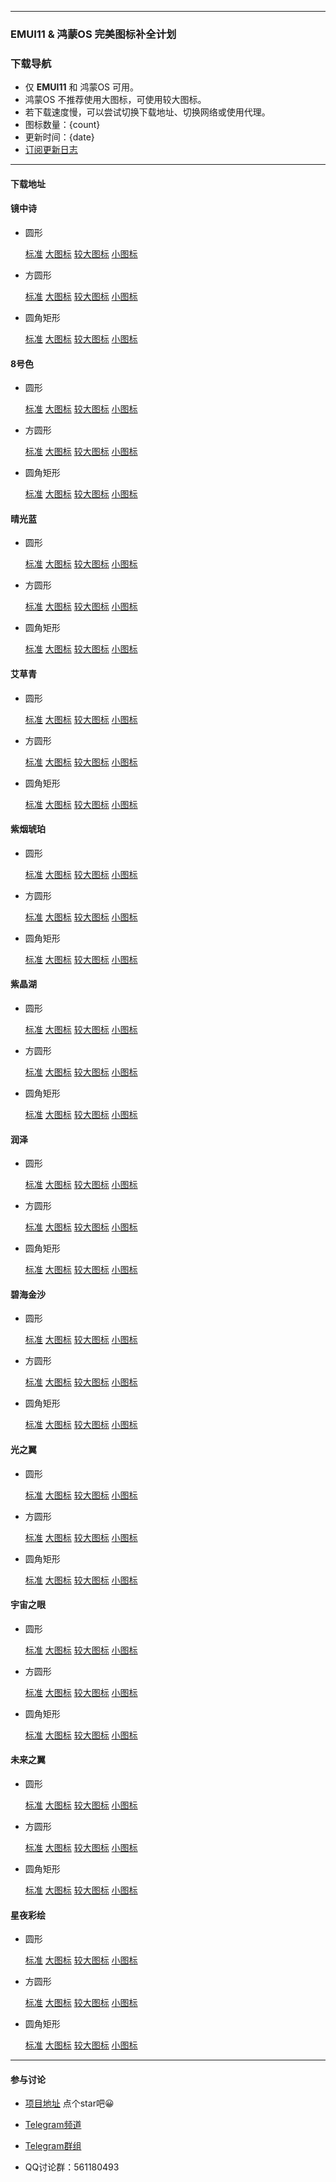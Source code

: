 
---

### EMUI11 & 鸿蒙OS 完美图标补全计划

### 下载导航

- 仅 **EMUI11** 和 鸿蒙OS 可用。
- 鸿蒙OS 不推荐使用大图标，可使用较大图标。
- 若下载速度慢，可以尝试切换下载地址、切换网络或使用代理。
- 图标数量：{count}
- 更新时间：{date}
- [订阅更新日志](https://iconsx.tech/push.html) 

---

#### 下载地址

  #### 镜中诗

  - 圆形 

    [标准](https://emuiicons-generic.pkg.coding.net/files/zip/PoeticRomance_Round.hwt)    [大图标](https://emuiicons-generic.pkg.coding.net/files/zip/PoeticRomance_Round_Big.hwt)    [较大图标](https://emuiicons-generic.pkg.coding.net/files/zip/PoeticRomance_Round_Big_HM.hwt)    [小图标](https://emuiicons-generic.pkg.coding.net/files/zip/PoeticRomance_Round_Small.hwt)

  - 方圆形 
    
    [标准](https://emuiicons-generic.pkg.coding.net/files/zip/PoeticRomance_SquareCircle.hwt)    [大图标](https://emuiicons-generic.pkg.coding.net/files/zip/PoeticRomance_SquareCircle_Big.hwt)    [较大图标](https://emuiicons-generic.pkg.coding.net/files/zip/PoeticRomance_SquareCircle_Big_HM.hwt)    [小图标](https://emuiicons-generic.pkg.coding.net/files/zip/PoeticRomance_SquareCircle_Small.hwt)

  - 圆角矩形 
    
    [标准](https://emuiicons-generic.pkg.coding.net/files/zip/PoeticRomance_Rectangle.hwt)    [大图标](https://emuiicons-generic.pkg.coding.net/files/zip/PoeticRomance_Rectangle_Big.hwt)    [较大图标](https://emuiicons-generic.pkg.coding.net/files/zip/PoeticRomance_Rectangle_Big_HM.hwt)    [小图标](https://emuiicons-generic.pkg.coding.net/files/zip/PoeticRomance_Rectangle_Small.hwt)

  ####  8号色

  - 圆形 

    [标准](https://emuiicons-generic.pkg.coding.net/files/zip/BlushGold_Round.hwt)    [大图标](https://emuiicons-generic.pkg.coding.net/files/zip/BlushGold_Round_Big.hwt)    [较大图标](https://emuiicons-generic.pkg.coding.net/files/zip/BlushGold_Round_Big_HM.hwt)    [小图标](https://emuiicons-generic.pkg.coding.net/files/zip/BlushGold_Round_Small.hwt)

  - 方圆形 
    
    [标准](https://emuiicons-generic.pkg.coding.net/files/zip/BlushGold_SquareCircle.hwt)    [大图标](https://emuiicons-generic.pkg.coding.net/files/zip/BlushGold_SquareCircle_Big.hwt)    [较大图标](https://emuiicons-generic.pkg.coding.net/files/zip/BlushGold_SquareCircle_Big_HM.hwt)    [小图标](https://emuiicons-generic.pkg.coding.net/files/zip/BlushGold_SquareCircle_Small.hwt)

  - 圆角矩形 
    
    [标准](https://emuiicons-generic.pkg.coding.net/files/zip/BlushGold_Rectangle.hwt)    [大图标](https://emuiicons-generic.pkg.coding.net/files/zip/BlushGold_Rectangle_Big.hwt)    [较大图标](https://emuiicons-generic.pkg.coding.net/files/zip/BlushGold_Rectangle_Big_HM.hwt)    [小图标](https://emuiicons-generic.pkg.coding.net/files/zip/BlushGold_Rectangle_Small.hwt)

  #### 晴光蓝

  - 圆形 

    [标准](https://emuiicons-generic.pkg.coding.net/files/zip/ClearBlue_Round.hwt)    [大图标](https://emuiicons-generic.pkg.coding.net/files/zip/ClearBlue_Round_Big.hwt)    [较大图标](https://emuiicons-generic.pkg.coding.net/files/zip/ClearBlue_Round_Big_HM.hwt)    [小图标](https://emuiicons-generic.pkg.coding.net/files/zip/ClearBlue_Round_Small.hwt)

  - 方圆形 
    
    [标准](https://emuiicons-generic.pkg.coding.net/files/zip/ClearBlue_SquareCircle.hwt)    [大图标](https://emuiicons-generic.pkg.coding.net/files/zip/ClearBlue_SquareCircle_Big.hwt)    [较大图标](https://emuiicons-generic.pkg.coding.net/files/zip/ClearBlue_SquareCircle_Big_HM.hwt)    [小图标](https://emuiicons-generic.pkg.coding.net/files/zip/ClearBlue_SquareCircle_Small.hwt)

  - 圆角矩形 
    
    [标准](https://emuiicons-generic.pkg.coding.net/files/zip/ClearBlue_Rectangle.hwt)    [大图标](https://emuiicons-generic.pkg.coding.net/files/zip/ClearBlue_Rectangle_Big.hwt)    [较大图标](https://emuiicons-generic.pkg.coding.net/files/zip/ClearBlue_Rectangle_Big_HM.hwt)    [小图标](https://emuiicons-generic.pkg.coding.net/files/zip/ClearBlue_Rectangle_Small.hwt)

  #### 艾草青

  - 圆形 

    [标准](https://emuiicons-generic.pkg.coding.net/files/zip/CrushGreen_Round.hwt)    [大图标](https://emuiicons-generic.pkg.coding.net/files/zip/CrushGreen_Round_Big.hwt)    [较大图标](https://emuiicons-generic.pkg.coding.net/files/zip/CrushGreen_Round_Big_HM.hwt)    [小图标](https://emuiicons-generic.pkg.coding.net/files/zip/CrushGreen_Round_Small.hwt)

  - 方圆形 
    
    [标准](https://emuiicons-generic.pkg.coding.net/files/zip/CrushGreen_SquareCircle.hwt)    [大图标](https://emuiicons-generic.pkg.coding.net/files/zip/CrushGreen_SquareCircle_Big.hwt)    [较大图标](https://emuiicons-generic.pkg.coding.net/files/zip/CrushGreen_SquareCircle_Big_HM.hwt)    [小图标](https://emuiicons-generic.pkg.coding.net/files/zip/CrushGreen_SquareCircle_Small.hwt)

  - 圆角矩形 
    
    [标准](https://emuiicons-generic.pkg.coding.net/files/zip/CrushGreen_Rectangle.hwt)    [大图标](https://emuiicons-generic.pkg.coding.net/files/zip/CrushGreen_Rectangle_Big.hwt)    [较大图标](https://emuiicons-generic.pkg.coding.net/files/zip/CrushGreen_Rectangle_Big_HM.hwt)    [小图标](https://emuiicons-generic.pkg.coding.net/files/zip/CrushGreen_Rectangle_Small.hwt)

  #### 紫烟琥珀

  - 圆形 

    [标准](https://emuiicons-generic.pkg.coding.net/files/zip/PurpleAmber_Round.hwt)    [大图标](https://emuiicons-generic.pkg.coding.net/files/zip/PurpleAmber_Round_Big.hwt)    [较大图标](https://emuiicons-generic.pkg.coding.net/files/zip/PurpleAmber_Round_Big_HM.hwt)    [小图标](https://emuiicons-generic.pkg.coding.net/files/zip/PurpleAmber_Round_Small.hwt)

  - 方圆形 
    
    [标准](https://emuiicons-generic.pkg.coding.net/files/zip/PurpleAmber_SquareCircle.hwt)    [大图标](https://emuiicons-generic.pkg.coding.net/files/zip/PurpleAmber_SquareCircle_Big.hwt)    [较大图标](https://emuiicons-generic.pkg.coding.net/files/zip/PurpleAmber_SquareCircle_Big_HM.hwt)    [小图标](https://emuiicons-generic.pkg.coding.net/files/zip/PurpleAmber_SquareCircle_Small.hwt)

  - 圆角矩形 
    
    [标准](https://emuiicons-generic.pkg.coding.net/files/zip/PurpleAmber_Rectangle.hwt)    [大图标](https://emuiicons-generic.pkg.coding.net/files/zip/PurpleAmber_Rectangle_Big.hwt)    [较大图标](https://emuiicons-generic.pkg.coding.net/files/zip/PurpleAmber_Rectangle_Big_HM.hwt)    [小图标](https://emuiicons-generic.pkg.coding.net/files/zip/PurpleAmber_Rectangle_Small.hwt)

  #### 紫晶湖

  - 圆形 

    [标准](https://emuiicons-generic.pkg.coding.net/files/zip/AmethystLake_Round.hwt)    [大图标](https://emuiicons-generic.pkg.coding.net/files/zip/AmethystLake_Round_Big.hwt)    [较大图标](https://emuiicons-generic.pkg.coding.net/files/zip/AmethystLake_Round_Big_HM.hwt)    [小图标](https://emuiicons-generic.pkg.coding.net/files/zip/AmethystLake_Round_Small.hwt)

  - 方圆形 
    
    [标准](https://emuiicons-generic.pkg.coding.net/files/zip/AmethystLake_SquareCircle.hwt)    [大图标](https://emuiicons-generic.pkg.coding.net/files/zip/AmethystLake_SquareCircle_Big.hwt)    [较大图标](https://emuiicons-generic.pkg.coding.net/files/zip/AmethystLake_SquareCircle_Big_HM.hwt)    [小图标](https://emuiicons-generic.pkg.coding.net/files/zip/AmethystLake_SquareCircle_Small.hwt)

  - 圆角矩形 
    
    [标准](https://emuiicons-generic.pkg.coding.net/files/zip/AmethystLake_Rectangle.hwt)    [大图标](https://emuiicons-generic.pkg.coding.net/files/zip/AmethystLake_Rectangle_Big.hwt)    [较大图标](https://emuiicons-generic.pkg.coding.net/files/zip/AmethystLake_Rectangle_Big_HM.hwt)    [小图标](https://emuiicons-generic.pkg.coding.net/files/zip/AmethystLake_Rectangle_Small.hwt)


  #### 润泽


  - 圆形 

    [标准](https://emuiicons-generic.pkg.coding.net/files/zip/Aquamarine_Round.hwt)    [大图标](https://emuiicons-generic.pkg.coding.net/files/zip/Aquamarine_Round_Big.hwt)    [较大图标](https://emuiicons-generic.pkg.coding.net/files/zip/Aquamarine_Round_Big_HM.hwt)    [小图标](https://emuiicons-generic.pkg.coding.net/files/zip/Aquamarine_Round_Small.hwt)

  - 方圆形 
    
    [标准](https://emuiicons-generic.pkg.coding.net/files/zip/Aquamarine_SquareCircle.hwt)    [大图标](https://emuiicons-generic.pkg.coding.net/files/zip/Aquamarine_SquareCircle_Big.hwt)    [较大图标](https://emuiicons-generic.pkg.coding.net/files/zip/Aquamarine_SquareCircle_Big_HM.hwt)    [小图标](https://emuiicons-generic.pkg.coding.net/files/zip/Aquamarine_SquareCircle_Small.hwt)

  - 圆角矩形 
    
    [标准](https://emuiicons-generic.pkg.coding.net/files/zip/Aquamarine_Rectangle.hwt)    [大图标](https://emuiicons-generic.pkg.coding.net/files/zip/Aquamarine_Rectangle_Big.hwt)    [较大图标](https://emuiicons-generic.pkg.coding.net/files/zip/Aquamarine_Rectangle_Big_HM.hwt)    [小图标](https://emuiicons-generic.pkg.coding.net/files/zip/Aquamarine_Rectangle_Small.hwt)

  #### 碧海金沙

  - 圆形 

    [标准](https://emuiicons-generic.pkg.coding.net/files/zip/GoldenBeach_Round.hwt)    [大图标](https://emuiicons-generic.pkg.coding.net/files/zip/GoldenBeach_Round_Big.hwt)    [较大图标](https://emuiicons-generic.pkg.coding.net/files/zip/GoldenBeach_Round_Big_HM.hwt)    [小图标](https://emuiicons-generic.pkg.coding.net/files/zip/GoldenBeach_Round_Small.hwt)

  - 方圆形 
    
    [标准](https://emuiicons-generic.pkg.coding.net/files/zip/GoldenBeach_SquareCircle.hwt)    [大图标](https://emuiicons-generic.pkg.coding.net/files/zip/GoldenBeach_SquareCircle_Big.hwt)    [较大图标](https://emuiicons-generic.pkg.coding.net/files/zip/GoldenBeach_SquareCircle_Big_HM.hwt)    [小图标](https://emuiicons-generic.pkg.coding.net/files/zip/GoldenBeach_SquareCircle_Small.hwt)

  - 圆角矩形 
    
    [标准](https://emuiicons-generic.pkg.coding.net/files/zip/GoldenBeach_Rectangle.hwt)    [大图标](https://emuiicons-generic.pkg.coding.net/files/zip/GoldenBeach_Rectangle_Big.hwt)    [较大图标](https://emuiicons-generic.pkg.coding.net/files/zip/GoldenBeach_Rectangle_Big_HM.hwt)    [小图标](https://emuiicons-generic.pkg.coding.net/files/zip/GoldenBeach_Rectangle_Small.hwt)


  #### 光之翼

  - 圆形 

    [标准](https://emuiicons-generic.pkg.coding.net/files/zip/LightWings_Round.hwt)    [大图标](https://emuiicons-generic.pkg.coding.net/files/zip/LightWings_Round_Big.hwt)    [较大图标](https://emuiicons-generic.pkg.coding.net/files/zip/LightWings_Round_Big_HM.hwt)    [小图标](https://emuiicons-generic.pkg.coding.net/files/zip/LightWings_Round_Small.hwt)

  - 方圆形 
    
    [标准](https://emuiicons-generic.pkg.coding.net/files/zip/LightWings_SquareCircle.hwt)    [大图标](https://emuiicons-generic.pkg.coding.net/files/zip/LightWings_SquareCircle_Big.hwt)    [较大图标](https://emuiicons-generic.pkg.coding.net/files/zip/LightWings_SquareCircle_Big_HM.hwt)    [小图标](https://emuiicons-generic.pkg.coding.net/files/zip/LightWings_SquareCircle_Small.hwt)

  - 圆角矩形 
    
    [标准](https://emuiicons-generic.pkg.coding.net/files/zip/LightWings_Rectangle.hwt)    [大图标](https://emuiicons-generic.pkg.coding.net/files/zip/LightWings_Rectangle_Big.hwt)    [较大图标](https://emuiicons-generic.pkg.coding.net/files/zip/LightWings_Rectangle_Big_HM.hwt)    [小图标](https://emuiicons-generic.pkg.coding.net/files/zip/LightWings_Rectangle_Small.hwt)


  #### 宇宙之眼

  - 圆形 

    [标准](https://emuiicons-generic.pkg.coding.net/files/zip/Nebulae_Round.hwt)    [大图标](https://emuiicons-generic.pkg.coding.net/files/zip/Nebulae_Round_Big.hwt)    [较大图标](https://emuiicons-generic.pkg.coding.net/files/zip/Nebulae_Round_Big_HM.hwt)    [小图标](https://emuiicons-generic.pkg.coding.net/files/zip/Nebulae_Round_Small.hwt)

  - 方圆形 
    
    [标准](https://emuiicons-generic.pkg.coding.net/files/zip/Nebulae_SquareCircle.hwt)    [大图标](https://emuiicons-generic.pkg.coding.net/files/zip/Nebulae_SquareCircle_Big.hwt)    [较大图标](https://emuiicons-generic.pkg.coding.net/files/zip/Nebulae_SquareCircle_Big_HM.hwt)    [小图标](https://emuiicons-generic.pkg.coding.net/files/zip/Nebulae_SquareCircle_Small.hwt)

  - 圆角矩形 
    
    [标准](https://emuiicons-generic.pkg.coding.net/files/zip/Nebulae_Rectangle.hwt)    [大图标](https://emuiicons-generic.pkg.coding.net/files/zip/Nebulae_Rectangle_Big.hwt)    [较大图标](https://emuiicons-generic.pkg.coding.net/files/zip/Nebulae_Rectangle_Big_HM.hwt)    [小图标](https://emuiicons-generic.pkg.coding.net/files/zip/Nebulae_Rectangle_Small.hwt)



  #### 未来之翼

  - 圆形 

    [标准](https://emuiicons-generic.pkg.coding.net/files/zip/Reconstruction_Round.hwt)    [大图标](https://emuiicons-generic.pkg.coding.net/files/zip/Reconstruction_Round_Big.hwt)    [较大图标](https://emuiicons-generic.pkg.coding.net/files/zip/Reconstruction_Round_Big_HM.hwt)    [小图标](https://emuiicons-generic.pkg.coding.net/files/zip/Reconstruction_Round_Small.hwt)

  - 方圆形 
    
    [标准](https://emuiicons-generic.pkg.coding.net/files/zip/Reconstruction_SquareCircle.hwt)    [大图标](https://emuiicons-generic.pkg.coding.net/files/zip/Reconstruction_SquareCircle_Big.hwt)    [较大图标](https://emuiicons-generic.pkg.coding.net/files/zip/Reconstruction_SquareCircle_Big_HM.hwt)    [小图标](https://emuiicons-generic.pkg.coding.net/files/zip/Reconstruction_SquareCircle_Small.hwt)

  - 圆角矩形 
    
    [标准](https://emuiicons-generic.pkg.coding.net/files/zip/Reconstruction_Rectangle.hwt)    [大图标](https://emuiicons-generic.pkg.coding.net/files/zip/Reconstruction_Rectangle_Big.hwt)    [较大图标](https://emuiicons-generic.pkg.coding.net/files/zip/Reconstruction_Rectangle_Big_HM.hwt)    [小图标](https://emuiicons-generic.pkg.coding.net/files/zip/Reconstruction_Rectangle_Small.hwt)


  #### 星夜彩绘

  - 圆形 

    [标准](https://emuiicons-generic.pkg.coding.net/files/zip/StarrySky_Round.hwt)    [大图标](https://emuiicons-generic.pkg.coding.net/files/zip/StarrySky_Round_Big.hwt)    [较大图标](https://emuiicons-generic.pkg.coding.net/files/zip/StarrySky_Round_Big_HM.hwt)    [小图标](https://emuiicons-generic.pkg.coding.net/files/zip/StarrySky_Round_Small.hwt)

  - 方圆形 
    
    [标准](https://emuiicons-generic.pkg.coding.net/files/zip/StarrySky_SquareCircle.hwt)    [大图标](https://emuiicons-generic.pkg.coding.net/files/zip/StarrySky_SquareCircle_Big.hwt)    [较大图标](https://emuiicons-generic.pkg.coding.net/files/zip/StarrySky_SquareCircle_Big_HM.hwt)    [小图标](https://emuiicons-generic.pkg.coding.net/files/zip/StarrySky_SquareCircle_Small.hwt)

  - 圆角矩形 
    
    [标准](https://emuiicons-generic.pkg.coding.net/files/zip/StarrySky_Rectangle.hwt)    [大图标](https://emuiicons-generic.pkg.coding.net/files/zip/StarrySky_Rectangle_Big.hwt)    [较大图标](https://emuiicons-generic.pkg.coding.net/files/zip/StarrySky_Rectangle_Big_HM.hwt)    [小图标](https://emuiicons-generic.pkg.coding.net/files/zip/StarrySky_Rectangle_Small.hwt)

---

#### 参与讨论

- [项目地址](https://github.com/pzcn/MIUI-Adapted-Icons-Complement-Project) 点个star吧😀

- [Telegram频道](https://t.me/miuiicons)

- [Telegram群组](https://t.me/miui_icons_dev)

- QQ讨论群：561180493
